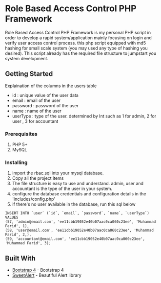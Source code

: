 # Role Based Access Control PHP Framework
Role Based Access Control PHP Framework is my personal PHP script in order to develop a rapid system/application mainly focusing on login and verify user access control process. this php script equipped with md5 hashing for small scale system (you may used any type of hashing you desired). This script already has the required file structure to jumpstart you system development. 

## Getting Started

Explaination of the columns in the users table
- id : unique value of the user data
- email : email of the user
- password : password of the user
- name : name of the user
- userType : type of the user. determined by Int such as 1 for admin, 2 for user , 3 for accountant

### Prerequisites

1. PHP 5+
2. MySQL

### Installing

1. import the rbac.sql into your mysql database. 
2. Copy all the project items
3. The file structure is easy to use and understand. admin, user and accountant is the type of the user in your system.
4. configure the database credentials and configuration details in the 'includes/config.php'
5. if there's no user available in the database, run this sql below
```
INSERT INTO `user` (`id`, `email`, `password`, `name`, `userType`) VALUES
(57, 'admin@email.com', 'ee11cbb19052e40b07aac0ca060c23ee', 'Muhammad Farid', 1),
(58, 'user@email.com', 'ee11cbb19052e40b07aac0ca060c23ee', 'Muhammad Farid', 2,),
(59, 'accountant@email.com', 'ee11cbb19052e40b07aac0ca060c23ee', 'Muhammad Farid', 3);
```

## Built With

* [Bootstrap 4](https://getbootstrap.com/) - Bootstrap 4
* [SweetAlert](https://github.com/sweetalert2/sweetalert2) - Beautiful Alert library


